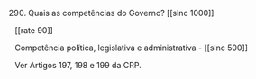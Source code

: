 290. Quais as competências do Governo?
[[slnc 1000]]

[[rate 90]]

Competência política, legislativa e administrativa -
[[slnc 500]]

Ver Artigos 197, 198 e 199 da CRP.
